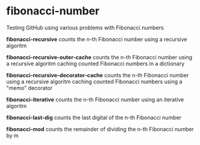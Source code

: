 # fibonacci-number
Testing GitHub using various problems with Fibonacci numbers

<b>fibonacci-recursive</b> counts the n-th Fibonacci number using a recursive algoritm

<b>fibonacci-recursive-outer-cache</b> counts the n-th Fibonacci number using a recursive algoritm caching counted Fibonacci numbers in a dictionary

<b>fibonacci-recursive-decorator-cache</b> counts the n-th Fibonacci number using a recursive algoritm caching counted Fibonacci numbers using a "memo" decorator

<b>fibonacci-iterative</b> counts the n-th Fibonacci number using an iterative algoritm

<b>fibonacci-last-dig</b> counts the last digital of the n-th Fibonacci number

<b>fibonacci-mod</b> counts the remainder of dividing the n-th Fibonacci number by m
